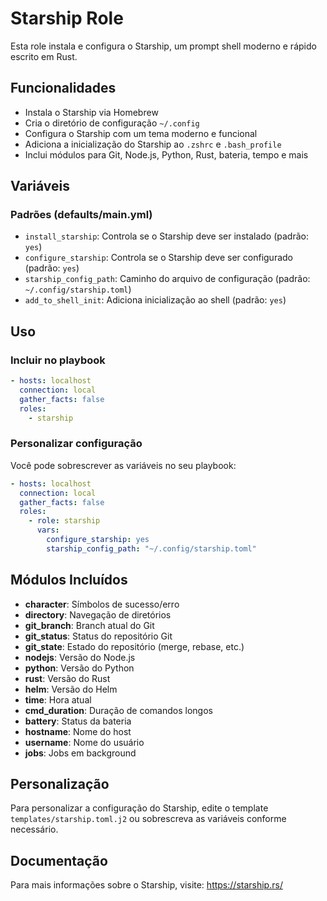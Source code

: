# Starship Role

Esta role instala e configura o Starship, um prompt shell moderno e rápido escrito em Rust.

## Funcionalidades

- Instala o Starship via Homebrew
- Cria o diretório de configuração `~/.config`
- Configura o Starship com um tema moderno e funcional
- Adiciona a inicialização do Starship ao `.zshrc` e `.bash_profile`
- Inclui módulos para Git, Node.js, Python, Rust, bateria, tempo e mais

## Variáveis

### Padrões (defaults/main.yml)

- `install_starship`: Controla se o Starship deve ser instalado (padrão: `yes`)
- `configure_starship`: Controla se o Starship deve ser configurado (padrão: `yes`)
- `starship_config_path`: Caminho do arquivo de configuração (padrão: `~/.config/starship.toml`)
- `add_to_shell_init`: Adiciona inicialização ao shell (padrão: `yes`)

## Uso

### Incluir no playbook

```yaml
- hosts: localhost
  connection: local
  gather_facts: false
  roles:
    - starship
```

### Personalizar configuração

Você pode sobrescrever as variáveis no seu playbook:

```yaml
- hosts: localhost
  connection: local
  gather_facts: false
  roles:
    - role: starship
      vars:
        configure_starship: yes
        starship_config_path: "~/.config/starship.toml"
```

## Módulos Incluídos

- **character**: Símbolos de sucesso/erro
- **directory**: Navegação de diretórios
- **git_branch**: Branch atual do Git
- **git_status**: Status do repositório Git
- **git_state**: Estado do repositório (merge, rebase, etc.)
- **nodejs**: Versão do Node.js
- **python**: Versão do Python
- **rust**: Versão do Rust
- **helm**: Versão do Helm
- **time**: Hora atual
- **cmd_duration**: Duração de comandos longos
- **battery**: Status da bateria
- **hostname**: Nome do host
- **username**: Nome do usuário
- **jobs**: Jobs em background

## Personalização

Para personalizar a configuração do Starship, edite o template `templates/starship.toml.j2` ou sobrescreva as variáveis conforme necessário.

## Documentação

Para mais informações sobre o Starship, visite: https://starship.rs/ 